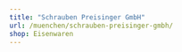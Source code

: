 ```yaml
---
title: "Schrauben Preisinger GmbH"
url: /muenchen/schrauben-preisinger-gmbh/
shop: Eisenwaren
---
```

